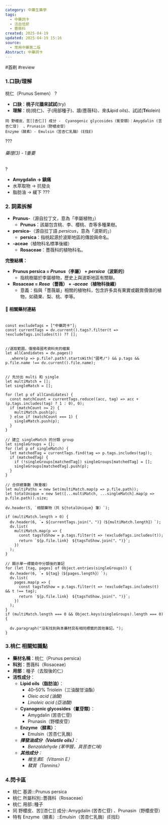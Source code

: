 ```yaml
---
category: 中藥生藥學
tags:
  - 中藥詞卡
  - 活血怯瘀
  - 薔薇科
created: 2025-04-19
updated: 2025-04-19 15:16
source:
  - 常用中藥第二版
Abstract: 中藥詞卡
---
```


#首刷 #review

### 1.口訣/理解
桃仁（Prunus Semen）
?
- **口訣**：**桃子**爬**牆來試試**(try)
- **理解**：桃(桃仁)、子(用部種子)、牆(薔薇科)、來(**Li**pid oils)、試試(**Tri**olein)
> 
	同 野櫻皮、苦[[杏仁]] 成分 -  Cyanogenic glycosides（氰苷類）：Amygdalin (苦杏仁苷)  、Prunasin（野櫻皮苷）
	Enzyme（酵素）- Emulsin（苦杏仁乳酶）(E找E)

???

###### 藥理(3) - 1重要
?
- **Amygdalin → 鎮痛**  
- 水萃取物 → 抗發炎  
- 脂肪油 → 緩下
???


### 2. 詞素拆解  
- **Prunus-**（源自拉丁文，意為「李屬植物」）  
  - **Prunus**：該屬包含桃、李、櫻桃、杏等多種果樹。  
- **persica-**（源自拉丁語 *persicus*，意為「波斯的」）  
  - **persica**：指桃起源於波斯地區的傳說與命名。  
- **-aceae**（植物科名標準後綴）  
  - **Rosaceae**：薔薇科的植物科名。  

**完整結構：**  
- **Prunus persica = *Prunus*（李屬） + *persica*（波斯的）**  
  - 指桃樹屬於李屬植物，歷史上與波斯地區有關聯。  
- **Rosaceae = *Rosa*（薔薇） + *-aceae*（植物科後綴）**  
  - 意義：指與「薔薇屬」相關的植物科，包含許多具有果實或觀賞價值的植物，如蘋果、梨、桃、李等。



#### 📌 相關藥材連結

```dataviewjs

const excludeTags = ["中藥詞卡"];
const currentTags = dv.current().tags?.filter(t => !excludeTags.includes(t)) ?? [];


//選取範圍，僅搜尋國考資料夾的檔案
let allCandidates = dv.pages()
  .where(p => p.file?.path?.startsWith("國考/") && p.tags && p.file.name !== dv.current().file.name);


// 先分出 multi 和 single
let multiMatch = [];
let singleMatch = [];

for (let p of allCandidates) {
  const matchCount = currentTags.reduce((acc, tag) => acc + (p.tags.includes(tag) ? 1 : 0), 0);
  if (matchCount >= 2) {
    multiMatch.push(p);
  } else if (matchCount === 1) {
    singleMatch.push(p);
  }
}

// 建立 singleMatch 的分類 group
let singleGroups = {};
for (let p of singleMatch) {
  let matchedTag = currentTags.find(tag => p.tags.includes(tag));
  if (matchedTag) {
    if (!singleGroups[matchedTag]) singleGroups[matchedTag] = [];
    singleGroups[matchedTag].push(p);
  }
}

// 合併總筆數（無重複）
let multiPaths = new Set(multiMatch.map(p => p.file.path));
let totalUnique = new Set([...multiMatch, ...singleMatch].map(p => p.file.path)).size;

dv.header(5, `相關藥物（共 ${totalUnique} 筆）`);

if (multiMatch.length > 0) {
  dv.header(6, `▸ ${currentTags.join("、")}（${multiMatch.length}）`);
  dv.list(
    multiMatch.map(p => {
      const tagsToShow = p.tags.filter(t => !excludeTags.includes(t));
      return `${p.file.link}　${tagsToShow.join("、")}`;
    })
  );
}

// 顯示單一標籤命中分類後的筆記
for (let [tag, pages] of Object.entries(singleGroups)) {
  dv.header(6, `▸ ${tag}（${pages.length}）`);
  dv.list(
    pages.map(p => {
      const tagsToShow = p.tags.filter(t => !excludeTags.includes(t) && t !== tag);
      return `${p.file.link}　${tagsToShow.join("、")}`;
    })
  );
}
if (multiMatch.length === 0 && Object.keys(singleGroups).length === 0) {

  dv.paragraph("沒有找到與本藥材具有相同標籤的其他筆記。");
}
````

### 3.桃仁 相關知識點
- **藥材名稱**：桃仁（Prunus persica）  
- **科別**：薔薇科（Rosaceae）  
- **用部**：種子（去殼後的仁）  
- **活性成分**：  
  - **Lipid oils（脂肪油）**：  
    - 40–50% Triolein（三油酸甘油酯）  
    - *Oleic acid (油酸)*  
    - *Linoleic acid (亞油酸)*  
  - **Cyanogenic glycosides（氰苷類）**：  
    - Amygdalin (苦杏仁苷)  
    - Prunasin（野櫻皮苷）  
  - **Enzyme（酵素）**：
    - Emulsin（苦杏仁乳酶）
  - ***揮發油成分（Volatile oils）**：*  
    - *Benzaldehyde (苯甲醛，具苦杏仁味)*  
  - ***其他成分**：*  
    - *維生素E（Vitamin E）*  
    - *鞣質（Tannins）*  



### 4.閃卡區

- 桃仁 基源:::Prunus persica
- 桃仁 所屬科別::薔薇科（Rosaceae）  
- 桃仁 用部::種子
- 同 野櫻皮、苦[[杏仁]] 成分::Amygdalin (苦杏仁苷)  、Prunasin（野櫻皮苷）
- 特有 Enzyme（酵素）::Emulsin（苦杏仁乳酶）(E找E)
  
